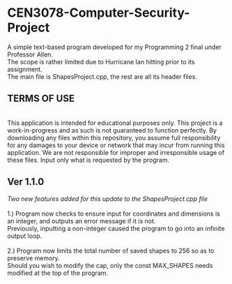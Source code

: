 # CEN3078-Computer-Security-Project
A simple text-based program developed for my Programming 2 final under Professor Allen. \
The scope is rather limited due to Hurricane Ian hitting prior to its assignment.
\
The main file is ShapesProject.cpp, the rest are all its header files. 

## TERMS OF USE
\
This application is intended for educational purposes only. This project is a work-in-progress and as such is not guaranteed to function perfectly. By downloading any files within this repository, you assume full responsibility for any damages to your device or network that may incur from running this application. We are not responsible for improper and irresponsible usage of these files. Input only what is requested by the program.



## Ver 1.1.0
*Two new features added for this update to the ShapesProject.cpp file* \
\
1.) Program now checks to ensure input for coordinates and dimensions is an integer, and outputs an error message if it is not. \
Previously, inputting a non-integer caused the program to go into an infinite output loop. \
\
2.) Program now limits the total number of saved shapes to 256 so as to preserve memory. \
Should you wish to modify the cap, only the const MAX_SHAPES needs modified at the top of the program.
